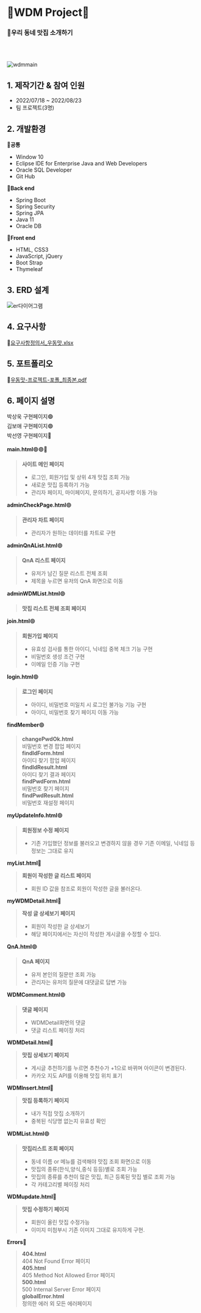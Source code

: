 # 🍴WDM Project🍴
### 🍖우리 동네 맛집 소개하기
<br/><br/>


![wdmmain](https://user-images.githubusercontent.com/57398610/185555405-7d03336a-eb23-4609-b08f-81ac5aa23748.JPG)



## 1. 제작기간 & 참여 인원
- 2022/07/18 ~ 2022/08/23
- 팀 프로젝트(3명)

## 2. 개발환경
🔅**공통**
- Window 10
- Eclipse IDE for Enterprise Java and Web Developers
- Oracle SQL Developer
- Git Hub

🔅**Back end**
- Spring Boot
- Spring Security
- Spring JPA
- Java 11
- Oracle DB

🔅**Front end**
- HTML, CSS3
- JavaScript, jQuery
- Boot Strap
- Thymeleaf

## 3. ERD 설계<br/>
![er다이어그램](https://user-images.githubusercontent.com/57398610/185556219-f88b3fb3-563e-4b0a-b434-2f3c643bd600.JPG)<br/>


## 4. 요구사항<br/>
🔗[요구사항정의서_우동맛.xlsx](https://github.com/Rflower/WDM/files/9379629/_.xlsx)<br/>

## 5. 포트폴리오<br/>
🔗[우동맛-프로젝트-포폴_최종본.pdf](https://github.com/Rflower/WDM/files/9400906/-.-._.pdf)<br/>

## 6. 페이지 설명<br/>
박상욱 구현페이지🟢<br/>
김보애 구현페이지🟣<br/>
박선영 구현페이지🔴<br/>
<br/>
**main.html**🟢🟣🔴<br/>
> **사이트 메인 페이지**<br/>
> - 로그인, 회원가입 및 상위 4개 맛집 조회 가능<br/>
> - 새로운 맛집 등록하기 가능<br/>
> - 관리자 페이지, 마이페이지, 문의하기, 공지사항 이동 가능<br/>

**adminCheckPage.html**🟣<br/>
> **관리자 차트 페이지**<br/>
> - 관리자가 원하는 데이터를 차트로 구현<br/>

**adminQnAList.html**🟣<br/>
> **QnA 리스트 페이지**<br/>
> - 유저가 남긴 질문 리스트 전체 조회<br/>
> - 제목을 누르면 유저의 QnA 화면으로 이동<br/>

**adminWDMList.html**🟣<br/>
> **맛집 리스트 전체 조회 페이지**<br/>

**join.html**🟢<br/>
>**회원가입 페이지**<br/>
> - 유효성 검사를 통한 아이디, 닉네임 중복 체크 기능 구현 <br/>
> - 비밀번호 생성 조건 구현 <br/>
> - 이메일 인증 기능 구현 <br/>

**login.html**🟢<br/>
>**로그인 페이지**<br/>
> - 아이디, 비밀번호 미일치 시 로그인 불가능 기능 구현<br/>
> - 아이디, 비밀번호 찾기 페이지 이동 가능<br/>

**findMember**🟢<br/>
>**changePwdOk.html**<br/>
> 비밀번호 변경 팝업 페이지<br/>
>**findIdForm.html**<br/>
> 아이디 찾기 팝업 페이지<br/>
>**findIdResult.html**<br/>
> 아이디 찾기 결과 페이지<br/>
>**findPwdForm.html**<br/>
> 비밀번호 찾기 페이지<br/>
>**findPwdResult.html**<br/>
> 비밀번호 재설정 페이지<br/>

**myUpdateInfo.html**🟢<br/>
> **회원정보 수정 페이지**<br/>
> - 기존 가입했던 정보를 불러오고 변경하지 않을 경우 기존 이메일, 닉네임 등 정보는 그대로 유지<br/>

**myList.html**🔴<br/>
> **회원이 작성한 글 리스트 페이지**<br/>
> - 회원 ID 값을 참조로 회원이 작성한 글을 불러온다.<br/>

**myWDMDetail.html**🔴<br/>
> **작성 글 상세보기 페이지**<br/>
> - 회원이 작성한 글 상세보기<br/>
> - 해당 페이지에서는 자신이 작성한 게시글을 수정할 수 있다.<br/>

**QnA.html**🟣<br/>
> **QnA 페이지**<br/>
> - 유저 본인의 질문만 조회 가능<br/>
> - 관리자는 유저의 질문에 대댓글로 답변 가능<br/>

**WDMComment.html**🟣<br/>
> **댓글 페이지**<br/>
> - WDMDetail화면의 댓글 <br/>
> - 댓글 리스트 페이징 처리 <br/>

**WDMDetail.html**🔴<br/>
> **맛집 상세보기 페이지**<br/>
> - 게시글 추천하기를 누르면 추천수가 +1으로 바뀌며 아이콘이 변경된다.<br/>
> - 카카오 지도 API를 이용해 맛집 위치 표기<br/>

**WDMInsert.html**🔴<br/>
> **맛집 등록하기 페이지**<br/>
> - 내가 직접 맛집 소개하기<br/>
> - 중복된 식당명 없는지 유효성 확인<br/>

**WDMList.html**🟣<br/>
> **맛집리스트 조회 페이지**<br/>
> - 동네 이름 or 메뉴를 검색해야 맛집 조회 화면으로 이동<br/>
> - 맛집의 종류(한식,양식,중식 등등)별로 조회 가능<br/>
> - 맛집의 종류를 추천이 많은 맛집, 최근 등록된 맛집 별로 조회 가능<br/>
> - 각 카테고리별 페이징 처리<br/>

**WDMupdate.html**🔴<br/>
> **맛집 수정하기 페이지**<br/>
> - 회원이 올린 맛집 수정가능<br/>
> - 이미지 미첨부시 기존 이미지 그대로 유지하게 구현.<br/>

**Errors**🔴<br/>
>**404.html**<br/>
> 404 Not Found Error 페이지<br/>
>**405.html**<br/>
> 405 Method Not Allowed Error 페이지<br/>
>**500.html**<br/>
> 500 Internal Server Error 페이지<br/>
>**globalError.html**<br/>
> 정의한 에러 외 모든 에러페이지<br/>

